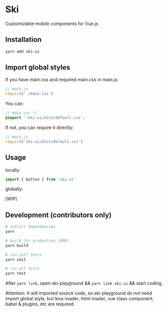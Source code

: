 # Ski

Customizable mobile components for Vue.js

## Installation

```bash
yarn add ski-ui
```

## Import global styles

If you have main.css and required main.css in main.js:

```js
// main.js
require('./main.css')
```

You can:

```css
/* main.css */
@import '~ski-ui/dist/default.css';
```

If not, you can require it directly:

```js
// main.js
require('ski-ui/dist/default.css')
```

## Usage

locally:

```js
import { button } from 'ski-ui'
```

globally:

[WIP]

## Development (contributors only)

``` bash
# install dependencies
yarn

# build for production (UMD)
yarn build

# run unit tests
yarn unit

# run all tests
yarn test
```

After `yarn link`, open ski-playground && `yarn link ski-ui` && start coding.

Attention: It will imported source code, so ski-playground do not need import global style, but less-loader, html-loader, vue class component, babel & plugins, etc are required.
